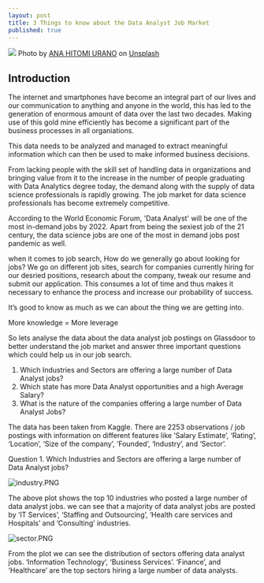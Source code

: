 ```yaml
---
layout: post
title: 3 Things to know about the Data Analyst Job Market
published: true
---
```


![]({{site.baseurl}}/images/ana-hitomi-urano-h2FMXm1sN98-unsplash.jpg)
<span>Photo by <a href="https://unsplash.com/@hiranoph?utm_source=unsplash&amp;utm_medium=referral&amp;utm_content=creditCopyText">ANA HITOMI URANO</a> on <a href="https://unsplash.com/t/business-work?utm_source=unsplash&amp;utm_medium=referral&amp;utm_content=creditCopyText">Unsplash</a></span>

## Introduction

The internet and smartphones have become an integral part of our lives and our communication to anything and anyone in the world, this has led to the generation of enormous amount of data over the last two decades. Making use of this gold mine efficiently has become a significant part of the business processes in all organiations. 


This data needs to be analyzed and managed to extract meaningful information which can then be used to make informed business decisions. 


From lacking people with the skill set of handling data in organizations and bringing value from it to the increase in the number of people graduating with Data Analytics degree today, the demand along with the supply of data science professionals is rapidly growing. The job market for data science professionals has become extremely competitive.


According to the World Economic Forum, 'Data Analyst' will be one of the most in-demand jobs by 2022. Apart from being the sexiest job of the 21 century, the data science jobs are one of the most in demand jobs post pandemic as well.


when it comes to job search, How do we generally go about looking for jobs? We go on different job sites, search for companies currently hiring for our desried positions, research about the company, tweak our resume and submit our application. This consumes a lot of time and thus makes it necessary to enhance the process and increase our probability of success.

It’s good to know as much as we can about the thing we are getting into. 

More knowledge = More leverage


So lets analyse the data about the data analyst job postings on Glassdoor to better understand the job market and answer three important questions which could help us in our job search.

1. Which Industries and Sectors are offering a large number of Data Analyst jobs?
2. Which state has more Data Analyst opportunities and a high Average Salary? 
3. What is the nature of the companies offering a large number of Data Analyst Jobs?

The data has been taken from Kaggle. There are 2253 observations / job postings with information on different features like ‘Salary Estimate’, ‘Rating’, ‘Location’, ‘Size of the company’, ‘Founded’, ‘Industry’, and ‘Sector’.


Question 1. Which Industries and Sectors are offering a large number of Data Analyst jobs?

![industry.PNG]({{site.baseurl}}/images/industry.PNG)

The above plot shows the top 10 industries who posted a large number of data analyst jobs. we can see that a majority of data analyst jobs are posted by ‘IT Services’, ‘Staffing and Outsourcing’, ‘Health care services and Hospitals’ and ‘Consulting’ industries.

![sector.PNG]({{site.baseurl}}/images/sector.PNG)


From the plot we can see the distribution of sectors offering data analyst jobs. ‘Information Technology’, ‘Business Services’. ‘Finance’, and ‘Healthcare’ are the top sectors hiring a large number of data analysts.
